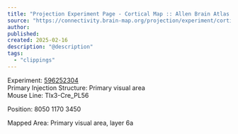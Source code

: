 ```yaml
---
title: "Projection Experiment Page - Cortical Map :: Allen Brain Atlas: Mouse Connectivity"
source: "https://connectivity.brain-map.org/projection/experiment/cortical_map/596252304"
author:
published:
created: 2025-02-16
description: "@description"
tags:
  - "clippings"
---
```

Experiment: [596252304](https://connectivity.brain-map.org/projection/experiment/596252304)  
Primary Injection Structure: Primary visual area  
Mouse Line: Tlx3-Cre\_PL56

Position: 8050 1170 3450

Mapped Area: Primary visual area, layer 6a